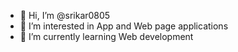 - 👋 Hi, I’m @srikar0805
- 👀 I’m interested in App and Web page applications
- 🌱 I’m currently learning Web development
<!---
srikar0805/srikar0805 is a ✨ special ✨ repository because its `README.md` (this file) appears on your GitHub profile.
You can click the Preview link to take a look at your changes.
--->

